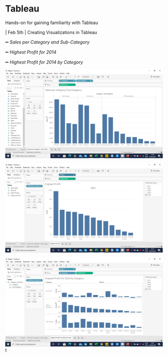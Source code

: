# Tableau
Hands-on for gaining familiarity with Tableau

| Feb 5th | Creating Visualizations in Tableau
 
:heavy_minus_sign:  _Sales per Category and Sub-Category_ 

:heavy_minus_sign:  _Highest Profit for 2014_

:heavy_minus_sign:  _Highest Profit for 2014 by Category_

![Tableau]( https://github.com/RosanaFSS/Tableau/blob/main/Intro%20to%20Data%20Visualization/Sales%20per%20Category%20and%20Sub-Category.jpg )


![Tableau]( https://github.com/RosanaFSS/Tableau/blob/main/Intro%20to%20Data%20Visualization/Highest%20Profit%20for%202014.jpg )



![Tableau]( https://github.com/RosanaFSS/Tableau/blob/main/Intro%20to%20Data%20Visualization/Highest%20Profit%20for%202014%20by%20Category.jpg )
t
